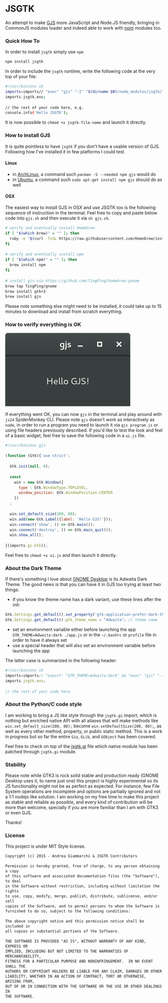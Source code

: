 # JSGTK
An attempt to make [GJS](https://wiki.gnome.org/action/show/Projects/Gjs?action=show&redirect=Gjs) more JavaScript and Node.JS friendly, bringing in CommonJS modules loader and indeed able to work with [npm](https://www.npmjs.com/) modules too.



### Quick How To
In order to install `jsgtk` simply use `npm`
```sh
npm install jsgtk
```
In order to include the `jsgtk` runtime, write the following code at the very top of your file:
```sh
#!/usr/bin/env sh
imports=imports// "exec" "gjs" "-I" "$(dirname $0)/node_modules/jsgtk/" "$0" "$@"
imports.jsgtk.env;

// the rest of your code here, e.g.
console.info('Hello JSGTK');
```
It is now possible to `chmod +x jsgtk-file-name` and launch it directly.



### How to install GJS
It is quite pointless to have `jsgtk` if you don't have a usable version of GJS.
Following how I've installed it in few platforms I could test.


#### Linux

  * in [ArchLinux](https://www.archlinux.org/), a command such `pacman -S --needed npm gjs` would do
  * in [Ubuntu](http://www.ubuntu.com/), a command such `sudo apt-get install npm gjs` should do as well


#### OSX
The easiest way to install GJS in OSX and use JSGTK too is the following sequence of instruction in the terminal.
Feel free to copy and paste below code into `gjs.sh` and then execute it via `sh gjs.sh`.
```sh
# verify and eventually install Homebrew
if [ "$(which brew)" = "" ]; then
  ruby -e "$(curl -fsSL https://raw.githubusercontent.com/Homebrew/install/master/install)"
fi

# verify and eventually install npm
if [ "$(which npm)" = "" ]; then
  brew install npm
fi

# install gjs via https://github.com/TingPing/homebrew-gnome
brew tap TingPing/gnome
brew install gtk+3
brew install gjs
```
Please note something else might need to be installed, it could take up to 15 minutes to download and install from scratch everything.


### How to verify everything is OK

![Hello GJS!](hello-gjs.png)

If everything went OK, you can now `gjs` in the terminal and play around with `js24` SpiderMonkey CLI.
Please note `gjs` doesn't work as interactively as `node`, in order to run a program you need to launch it via `gjs program.js` or using file headers previously described.
If you'd like to test the look and feel of a basic widget, feel free to save the following code in a `ui.js` file.
```js
#!/usr/bin/env gjs

(function (Gtk){'use strict';

  Gtk.init(null, 0);

  const
    win = new Gtk.Window({
      type : Gtk.WindowType.TOPLEVEL,
      window_position: Gtk.WindowPosition.CENTER
    })
  ;

  win.set_default_size(200, 80);
  win.add(new Gtk.Label({label: 'Hello GJS!'}));
  win.connect('show', () => Gtk.main());
  win.connect('destroy', () => Gtk.main_quit());
  win.show_all();

}(imports.gi.Gtk));
```
Feel free to `chmod +x ui.js` and then launch it directly.



### About the Dark Theme
If there's something I love about [GNOME Desktop](https://www.gnome.org/) is its Adwaita Dark Theme.
The good news is that you can  have it in GJS too trying at least two things:

  * if you know the theme name has a dark variant, use these lines after the init:
```js
Gtk.Settings.get_default().set_property('gtk-application-prefer-dark-theme', true);
Gtk.Settings.get_default().gtk_theme_name = "Adwaita"; // theme name
```

  * set an environment variable either before launching the app `GTK_THEME=Adwaita:dark ./app.js` or in the `~/.bashrc` or `profile` file in order to have it always set
  * use a special header that will also set an environment variable before launching the app

The latter case is summarized in the following header:
```js
#!/usr/bin/env sh
imports=imports// "export" "GTK_THEME=Adwaita:dark" && "exec" "gjs" "-I" "$(dirname $0)/node_modules/jsgtk/" "$0" "$@"
imports.jsgtk.env;

// the rest of your code here
```


### About the Python/C code style
I am working to bring a JS like style through the `jsgtk.gi` import, which is nothing but enriched native API with all aliases that will make methods like `win.set_default_size(200, 80);` become `win.setDefaultSize(200, 80);`, as well as every other method, property, or public static method. This is a work in progress but so far the entire `Gio`, `GLib`, and `GObject` has been covered.

Feel free to check on  top of the [jsgtk.gi](jsgtk/gi.js) file which native module has been patched through `jsgtk.gi` module.



### Stability
Please note while GTK3 is rock solid stable and production ready (GNOME Desktop uses it, to name just one) this project is highly experimental so its JS functionality might not be as perfect as expected. For instance, few File System operations are incomplete and options are partially ignored and not a 1:1 nodejs like solution. I am working on my free time to make this project as stable and reliable as possible, and every kind of contribution will be more than welcome, specially if you are more familiar than I am with GTK3 or even GJS.

Thanks!


### License
This project is under MIT Style license.
```
Copyright (c) 2015 - Andrea Giammarchi & JSGTK Contributors

Permission is hereby granted, free of charge, to any person obtaining a copy
of this software and associated documentation files (the "Software"), to deal
in the Software without restriction, including without limitation the rights
to use, copy, modify, merge, publish, distribute, sublicense, and/or sell
copies of the Software, and to permit persons to whom the Software is
furnished to do so, subject to the following conditions:

The above copyright notice and this permission notice shall be included in
all copies or substantial portions of the Software.

THE SOFTWARE IS PROVIDED "AS IS", WITHOUT WARRANTY OF ANY KIND, EXPRESS OR
IMPLIED, INCLUDING BUT NOT LIMITED TO THE WARRANTIES OF MERCHANTABILITY,
FITNESS FOR A PARTICULAR PURPOSE AND NONINFRINGEMENT.  IN NO EVENT SHALL THE
AUTHORS OR COPYRIGHT HOLDERS BE LIABLE FOR ANY CLAIM, DAMAGES OR OTHER
LIABILITY, WHETHER IN AN ACTION OF CONTRACT, TORT OR OTHERWISE, ARISING FROM,
OUT OF OR IN CONNECTION WITH THE SOFTWARE OR THE USE OR OTHER DEALINGS IN
THE SOFTWARE.
```